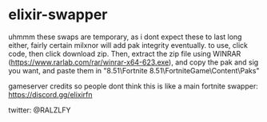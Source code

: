 # elixir-swapper

uhmmm
these swaps are temporary, as i dont expect these to last long either, fairly certain milxnor will add pak integrity eventually.
to use, click code, then click download zip. Then, extract the zip file using WINRAR (https://www.rarlab.com/rar/winrar-x64-623.exe), and copy the pak and sig you want, and paste them in "8.51\Fortnite 8.51\FortniteGame\Content\Paks"

gameserver credits so people dont think this is like a main fortnite swapper: https://discord.gg/elixirfn

twitter: @RALZLFY
